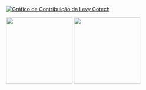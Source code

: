 


<div>

<a href="https://github.com/LauriciX/github-readme-activity-graph"><img alt="
Gráfico de Contribuição da Levy Cotech" src="https://activity-graph.herokuapp.com/graph?username=LauricioX&bg_color=0d1117&color=58a6ff&line=56d364&point=FFFFFF&hide_border=false" /></a>


 <img height="180em" src="https://github-readme-stats.vercel.app/api/top-langs/?username=LauricioX&layout=compact&langs_count=7&theme=cobalt"/>
 <img height="180em" src="https://github-readme-stats.vercel.app/api?username=LauricioX&show_icons=true&theme=cobalt&include_all_commits=true&count_private=true"/> 

 </div>
